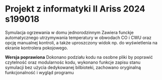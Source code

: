 # Projekt z informatyki II Ariss 2024 s199018
Symulacja ogrzewania w domu jednorodzinnym
Zawiera funckje automatycznego utrzymywania temperatury w obwodach CO i CWU oraz opcję manualnej kontroli, a także uproszczony widok np. do wyświetlenia na ekranie kontrolera pokojowego.

**Wersja poprawiona**
Dokonano podziału kodu na osobne pliki by poprawić czytelność oraz modularnośc kodu,
wykonano funkcje zapisu stanu symulacji bez użycia dedykowanej bilbioteki,
zachowano oryginalną funkcjonalność i wygląd programu
